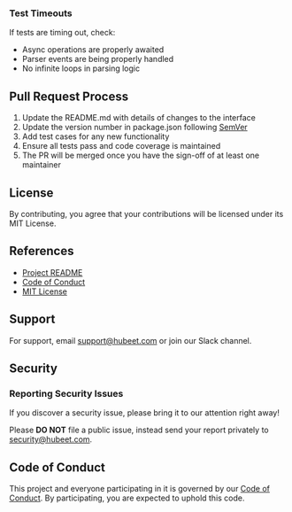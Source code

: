 
### Test Timeouts

If tests are timing out, check:
- Async operations are properly awaited
- Parser events are being properly handled
- No infinite loops in parsing logic

## Pull Request Process

1. Update the README.md with details of changes to the interface
2. Update the version number in package.json following [SemVer](http://semver.org/)
3. Add test cases for any new functionality
4. Ensure all tests pass and code coverage is maintained
5. The PR will be merged once you have the sign-off of at least one maintainer

## License

By contributing, you agree that your contributions will be licensed under its MIT License.

## References

* [Project README](README.md)
* [Code of Conduct](CODE_OF_CONDUCT.md)
* [MIT License](LICENSE)

## Support

For support, email support@hubeet.com or join our Slack channel.

## Security

### Reporting Security Issues

If you discover a security issue, please bring it to our attention right away!

Please **DO NOT** file a public issue, instead send your report privately to security@hubeet.com.

## Code of Conduct

This project and everyone participating in it is governed by our [Code of Conduct](CODE_OF_CONDUCT.md). By participating, you are expected to uphold this code.